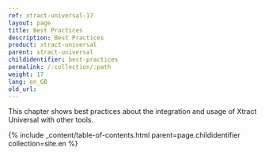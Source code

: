 ```yaml
---
ref: xtract-universal-17
layout: page
title: Best Practices
description: Best Practices
product: xtract-universal
parent: xtract-universal
childidentifier: best-practices
permalink: /:collection/:path
weight: 17
lang: en_GB
old_url:
---
```


This chapter shows best practices about the integration and usage of Xtract Universal with other tools.

{% include _content/table-of-contents.html parent=page.childidentifier collection=site.en %}